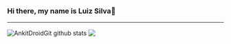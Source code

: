 ### Hi there, my name is Luiz Silva👋

---


<img align="center" src="https://github-readme-stats.vercel.app/api?username=LSilva30&show_icons=true&theme=onedark&line_height=27" alt="AnkitDroidGit github stats" />	

<img align="center" src="https://github-readme-stats.vercel.app/api/top-langs/?username=LSilva30&layout=compact&theme=onedark&hide=css,html,jupyter+notebook" />	
